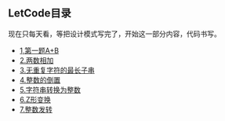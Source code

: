 ## LetCode目录

现在只每天看，等把设计模式写完了，开始这一部分内容，代码书写。

- [1,第一题A+B]()
- [2.两数相加]()
- [3.无重复字符的最长子串]()
- [4.整数的倒置]()
- [5.字符串转换为整数]()
- [6.Z形变换]()
- [7.整数发转]()